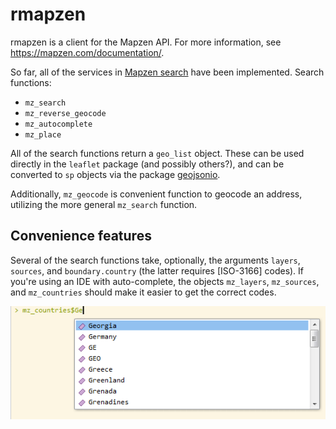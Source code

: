 
<!-- README.md is generated from README.Rmd. Please edit that file -->
rmapzen
=======

rmapzen is a client for the Mapzen API. For more information, see <https://mapzen.com/documentation/>.

So far, all of the services in [Mapzen search](https://mapzen.com/documentation/search/) have been implemented. Search functions:

-   `mz_search`
-   `mz_reverse_geocode`
-   `mz_autocomplete`
-   `mz_place`

All of the search functions return a `geo_list` object. These can be used directly in the `leaflet` package (and possibly others?), and can be converted to `sp` objects via the package [geojsonio](https://github.com/ropensci/geojsonio).

Additionally, `mz_geocode` is convenient function to geocode an address, utilizing the more general `mz_search` function.

Convenience features
--------------------

Several of the search functions take, optionally, the arguments `layers`, `sources`, and `boundary.country` (the latter requires \[ISO-3166\] codes). If you're using an IDE with auto-complete, the objects `mz_layers`, `mz_sources`, and `mz_countries` should make it easier to get the correct codes.

![Easy lookup for ISO-3166 codes](fig/mz-countries.png)
